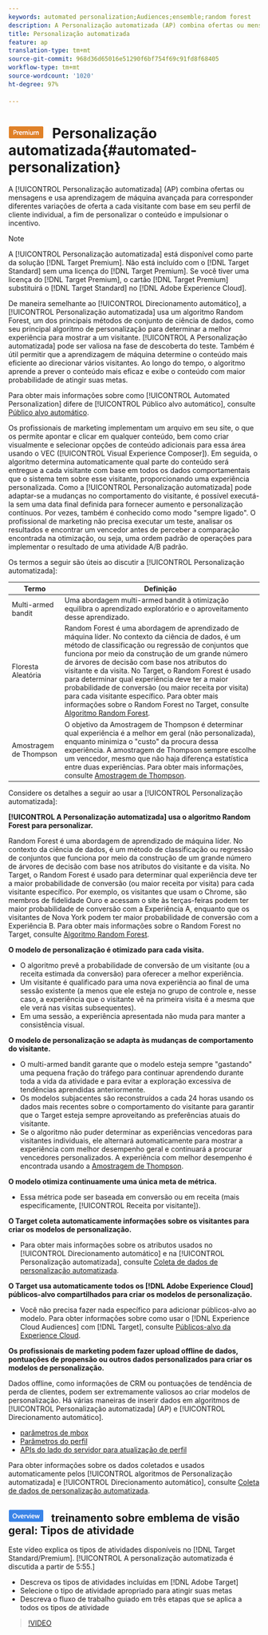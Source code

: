 ```yaml
---
keywords: automated personalization;Audiences;ensemble;random forest
description: A Personalização automatizada (AP) combina ofertas ou mensagens e usa aprendizagem de máquina avançada para corresponder diferentes variações de oferta a cada visitante com base em seu perfil de cliente individual, a fim de personalizar o conteúdo e impulsionar o incentivo.
title: Personalização automatizada
feature: ap
translation-type: tm+mt
source-git-commit: 968d36d65016e51290f6bf754f69c91fd8f68405
workflow-type: tm+mt
source-wordcount: '1020'
ht-degree: 97%

---
```



# ![PREMIUM](/help/assets/premium.png) Personalização automatizada{#automated-personalization}

A [!UICONTROL Personalização automatizada] (AP) combina ofertas ou mensagens e usa aprendizagem de máquina avançada para corresponder diferentes variações de oferta a cada visitante com base em seu perfil de cliente individual, a fim de personalizar o conteúdo e impulsionar o incentivo.

>[!NOTE]
>
>A [!UICONTROL Personalização automatizada] está disponível como parte da solução [!DNL Target Premium]. Não está incluído com o [!DNL Target Standard] sem uma licença do [!DNL Target Premium]. Se você tiver uma licença do [!DNL Target Premium], o cartão [!DNL Target Premium] substituirá o [!DNL Target Standard] no [!DNL Adobe Experience Cloud].

De maneira semelhante ao [!UICONTROL Direcionamento automático], a [!UICONTROL Personalização automatizada] usa um algoritmo Random Forest, um dos principais métodos de conjunto de ciência de dados, como seu principal algoritmo de personalização para determinar a melhor experiência para mostrar a um visitante. [!UICONTROL A Personalização automatizada] pode ser valiosa na fase de descoberta do teste. Também é útil permitir que a aprendizagem de máquina determine o conteúdo mais eficiente ao direcionar vários visitantes. Ao longo do tempo, o algoritmo aprende a prever o conteúdo mais eficaz e exibe o conteúdo com maior probabilidade de atingir suas metas.

Para obter mais informações sobre como [!UICONTROL Automated Personalization] difere de [!UICONTROL Público alvo automático], consulte [Público alvo automático](/help/c-activities/auto-target/auto-target-to-optimize.md).

Os profissionais de marketing implementam um arquivo em seu site, o que os permite apontar e clicar em qualquer conteúdo, bem como criar visualmente e selecionar opções de conteúdo adicionais para essa área usando o VEC ([!UICONTROL Visual Experience Composer]). Em seguida, o algoritmo determina automaticamente qual parte do conteúdo será entregue a cada visitante com base em todos os dados comportamentais que o sistema tem sobre esse visitante, proporcionando uma experiência personalizada. Como a [!UICONTROL Personalização automatizada] pode adaptar-se a mudanças no comportamento do visitante, é possível executá-la sem uma data final definida para fornecer aumento e personalização contínuos. Por vezes, também é conhecido como modo &quot;sempre ligado&quot;. O profissional de marketing não precisa executar um teste, analisar os resultados e encontrar um vencedor antes de perceber a comparação encontrada na otimização, ou seja, uma ordem padrão de operações para implementar o resultado de uma atividade A/B padrão.

Os termos a seguir são úteis ao discutir a [!UICONTROL Personalização automatizada]:

| Termo | Definição |
|---|---|
| Multi-armed bandit | Uma abordagem multi-armed bandit à otimização equilibra o aprendizado exploratório e o aproveitamento desse aprendizado. |
| Floresta Aleatória | Random Forest é uma abordagem de aprendizado de máquina líder. No contexto da ciência de dados, é um método de classificação ou regressão de conjuntos que funciona por meio da construção de um grande número de árvores de decisão com base nos atributos do visitante e da visita. No Target, o Random Forest é usado para determinar qual experiência deve ter a maior probabilidade de conversão (ou maior receita por visita) para cada visitante específico. Para obter mais informações sobre o Random Forest no Target, consulte  [Algoritmo Random Forest](/help/c-activities/t-automated-personalization/algo-random-forest.md). |
| Amostragem de Thompson | O objetivo da Amostragem de Thompson é determinar qual experiência é a melhor em geral (não personalizada), enquanto minimiza o &quot;custo&quot; da procura dessa experiência. A amostragem de Thompson sempre escolhe um vencedor, mesmo que não haja diferença estatística entre duas experiências. Para obter mais informações, consulte [Amostragem de Thompson](https://en.wikipedia.org/wiki/Thompson_sampling). |

Considere os detalhes a seguir ao usar a [!UICONTROL Personalização automatizada]:

**[!UICONTROL A Personalização automatizada] usa o algoritmo Random Forest para personalizar.**

Random Forest é uma abordagem de aprendizado de máquina líder. No contexto da ciência de dados, é um método de classificação ou regressão de conjuntos que funciona por meio da construção de um grande número de árvores de decisão com base nos atributos do visitante e da visita. No Target, o Random Forest é usado para determinar qual experiência deve ter a maior probabilidade de conversão (ou maior receita por visita) para cada visitante específico. Por exemplo, os visitantes que usam o Chrome, são membros de fidelidade Ouro e acessam o site às terças-feiras podem ter maior probabilidade de conversão com a Experiência A, enquanto que os visitantes de Nova York podem ter maior probabilidade de conversão com a Experiência B. Para obter mais informações sobre o Random Forest no Target, consulte  [Algoritmo Random Forest](/help/c-activities/t-automated-personalization/algo-random-forest.md).

**O modelo de personalização é otimizado para cada visita.**

* O algoritmo prevê a probabilidade de conversão de um visitante (ou a receita estimada da conversão) para oferecer a melhor experiência.
* Um visitante é qualificado para uma nova experiência ao final de uma sessão existente (a menos que ele esteja no grupo de controle e, nesse caso, a experiência que o visitante vê na primeira visita é a mesma que ele verá nas visitas subsequentes).
* Em uma sessão, a experiência apresentada não muda para manter a consistência visual.

**O modelo de personalização se adapta às mudanças de comportamento do visitante.**

* O multi-armed bandit garante que o modelo esteja sempre &quot;gastando&quot; uma pequena fração do tráfego para continuar aprendendo durante toda a vida da atividade e para evitar a exploração excessiva de tendências aprendidas anteriormente.
* Os modelos subjacentes são reconstruídos a cada 24 horas usando os dados mais recentes sobre o comportamento do visitante para garantir que o Target esteja sempre aproveitando as preferências atuais do visitante.
* Se o algoritmo não puder determinar as experiências vencedoras para visitantes individuais, ele alternará automaticamente para mostrar a experiência com melhor desempenho geral e continuará a procurar vencedores personalizados. A experiência com melhor desempenho é encontrada usando a [Amostragem de Thompson](https://en.wikipedia.org/wiki/Thompson_sampling).

**O modelo otimiza continuamente uma única meta de métrica.**

* Essa métrica pode ser baseada em conversão ou em receita (mais especificamente, [!UICONTROL Receita por visitante]).

**O Target coleta automaticamente informações sobre os visitantes para criar os modelos de personalização.**

* Para obter mais informações sobre os atributos usados no [!UICONTROL Direcionamento automático] e na [!UICONTROL Personalização automatizada], consulte [Coleta de dados de personalização automatizada](/help/c-activities/t-automated-personalization/ap-data.md).

**O Target usa automaticamente todos os [!DNL Adobe Experience Cloud] públicos-alvo compartilhados para criar os modelos de personalização.**

* Você não precisa fazer nada específico para adicionar públicos-alvo ao modelo. Para obter informações sobre como usar o [!DNL Experience Cloud Audiences] com [!DNL Target], consulte [Públicos-alvo da Experience Cloud](/help/c-integrating-target-with-mac/mmp.md).

**Os profissionais de marketing podem fazer upload offline de dados, pontuações de propensão ou outros dados personalizados para criar os modelos de personalização.**

Dados offline, como informações de CRM ou pontuações de tendência de perda de clientes, podem ser extremamente valiosos ao criar modelos de personalização. Há várias maneiras de inserir dados em algoritmos de [!UICONTROL Personalização automatizada] (AP) e [!UICONTROL Direcionamento automático].

* [parâmetros de mbox](/help/c-implementing-target/c-considerations-before-you-implement-target/c-methods-to-get-data-into-target/methods-to-get-data-into-target.md#concept_0069C0EFB56C4700BB33F2F35C2B9B17)
* [Parâmetros do perfil](/help/c-implementing-target/c-considerations-before-you-implement-target/c-methods-to-get-data-into-target/methods-to-get-data-into-target.md#concept_0069C0EFB56C4700BB33F2F35C2B9B17)
* [APIs do lado do servidor para atualização de perfil](/help/c-implementing-target/c-considerations-before-you-implement-target/c-methods-to-get-data-into-target/methods-to-get-data-into-target.md#concept_0069C0EFB56C4700BB33F2F35C2B9B17)

Para obter informações sobre os dados coletados e usados automaticamente pelos [!UICONTROL algoritmos de Personalização automatizada] e [!UICONTROL Direcionamento automático], consulte [Coleta de dados de personalização automatizada](/help/c-activities/t-automated-personalization/ap-data.md).

## ![Vídeo de ](/help/assets/overview.png) treinamento sobre emblema de visão geral: Tipos de atividade

Este vídeo explica os tipos de atividades disponíveis no [!DNL Target Standard/Premium]. [!UICONTROL A personalização automatizada é discutida a partir de 5:55.]

* Descreva os tipos de atividades incluídas em [!DNL Adobe Target]
* Selecione o tipo de atividade apropriado para atingir suas metas
* Descreva o fluxo de trabalho guiado em três etapas que se aplica a todos os tipos de atividade

>[!VIDEO](https://video.tv.adobe.com/v/17386)